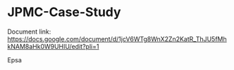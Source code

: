 # JPMC-Case-Study

Document link:
https://docs.google.com/document/d/1jcV6WTg8WnX2Zn2KatR_ThJU5fMhkNAM8aHk0W9UHIU/edit?pli=1

Epsa
